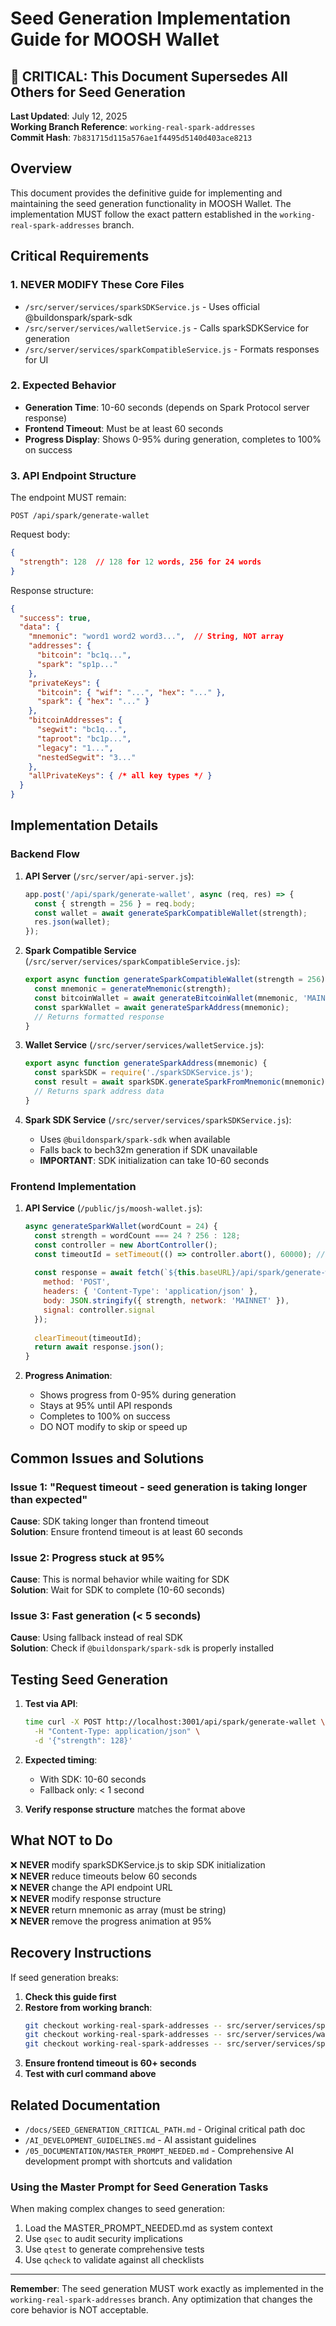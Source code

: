# Seed Generation Implementation Guide for MOOSH Wallet

## 🚨 CRITICAL: This Document Supersedes All Others for Seed Generation

**Last Updated**: July 12, 2025  
**Working Branch Reference**: `working-real-spark-addresses`  
**Commit Hash**: `7b831715d115a576ae1f4495d5140d403ace8213`

## Overview

This document provides the definitive guide for implementing and maintaining the seed generation functionality in MOOSH Wallet. The implementation MUST follow the exact pattern established in the `working-real-spark-addresses` branch.

## Critical Requirements

### 1. NEVER MODIFY These Core Files

- `/src/server/services/sparkSDKService.js` - Uses official @buildonspark/spark-sdk
- `/src/server/services/walletService.js` - Calls sparkSDKService for generation
- `/src/server/services/sparkCompatibleService.js` - Formats responses for UI

### 2. Expected Behavior

- **Generation Time**: 10-60 seconds (depends on Spark Protocol server response)
- **Frontend Timeout**: Must be at least 60 seconds
- **Progress Display**: Shows 0-95% during generation, completes to 100% on success

### 3. API Endpoint Structure

The endpoint MUST remain:
```
POST /api/spark/generate-wallet
```

Request body:
```json
{
  "strength": 128  // 128 for 12 words, 256 for 24 words
}
```

Response structure:
```json
{
  "success": true,
  "data": {
    "mnemonic": "word1 word2 word3...",  // String, NOT array
    "addresses": {
      "bitcoin": "bc1q...",
      "spark": "sp1p..."
    },
    "privateKeys": {
      "bitcoin": { "wif": "...", "hex": "..." },
      "spark": { "hex": "..." }
    },
    "bitcoinAddresses": {
      "segwit": "bc1q...",
      "taproot": "bc1p...",
      "legacy": "1...",
      "nestedSegwit": "3..."
    },
    "allPrivateKeys": { /* all key types */ }
  }
}
```

## Implementation Details

### Backend Flow

1. **API Server** (`/src/server/api-server.js`):
   ```javascript
   app.post('/api/spark/generate-wallet', async (req, res) => {
     const { strength = 256 } = req.body;
     const wallet = await generateSparkCompatibleWallet(strength);
     res.json(wallet);
   });
   ```

2. **Spark Compatible Service** (`/src/server/services/sparkCompatibleService.js`):
   ```javascript
   export async function generateSparkCompatibleWallet(strength = 256) {
     const mnemonic = generateMnemonic(strength);
     const bitcoinWallet = await generateBitcoinWallet(mnemonic, 'MAINNET');
     const sparkWallet = await generateSparkAddress(mnemonic);
     // Returns formatted response
   }
   ```

3. **Wallet Service** (`/src/server/services/walletService.js`):
   ```javascript
   export async function generateSparkAddress(mnemonic) {
     const sparkSDK = require('./sparkSDKService.js');
     const result = await sparkSDK.generateSparkFromMnemonic(mnemonic);
     // Returns spark address data
   }
   ```

4. **Spark SDK Service** (`/src/server/services/sparkSDKService.js`):
   - Uses `@buildonspark/spark-sdk` when available
   - Falls back to bech32m generation if SDK unavailable
   - **IMPORTANT**: SDK initialization can take 10-60 seconds

### Frontend Implementation

1. **API Service** (`/public/js/moosh-wallet.js`):
   ```javascript
   async generateSparkWallet(wordCount = 24) {
     const strength = wordCount === 24 ? 256 : 128;
     const controller = new AbortController();
     const timeoutId = setTimeout(() => controller.abort(), 60000); // 60 second timeout
     
     const response = await fetch(`${this.baseURL}/api/spark/generate-wallet`, {
       method: 'POST',
       headers: { 'Content-Type': 'application/json' },
       body: JSON.stringify({ strength, network: 'MAINNET' }),
       signal: controller.signal
     });
     
     clearTimeout(timeoutId);
     return await response.json();
   }
   ```

2. **Progress Animation**:
   - Shows progress from 0-95% during generation
   - Stays at 95% until API responds
   - Completes to 100% on success
   - DO NOT modify to skip or speed up

## Common Issues and Solutions

### Issue 1: "Request timeout - seed generation is taking longer than expected"

**Cause**: SDK taking longer than frontend timeout  
**Solution**: Ensure frontend timeout is at least 60 seconds

### Issue 2: Progress stuck at 95%

**Cause**: This is normal behavior while waiting for SDK  
**Solution**: Wait for SDK to complete (10-60 seconds)

### Issue 3: Fast generation (< 5 seconds)

**Cause**: Using fallback instead of real SDK  
**Solution**: Check if `@buildonspark/spark-sdk` is properly installed

## Testing Seed Generation

1. **Test via API**:
   ```bash
   time curl -X POST http://localhost:3001/api/spark/generate-wallet \
     -H "Content-Type: application/json" \
     -d '{"strength": 128}'
   ```

2. **Expected timing**:
   - With SDK: 10-60 seconds
   - Fallback only: < 1 second

3. **Verify response structure** matches the format above

## What NOT to Do

❌ **NEVER** modify sparkSDKService.js to skip SDK initialization  
❌ **NEVER** reduce timeouts below 60 seconds  
❌ **NEVER** change the API endpoint URL  
❌ **NEVER** modify response structure  
❌ **NEVER** return mnemonic as array (must be string)  
❌ **NEVER** remove the progress animation at 95%

## Recovery Instructions

If seed generation breaks:

1. **Check this guide first**
2. **Restore from working branch**:
   ```bash
   git checkout working-real-spark-addresses -- src/server/services/sparkSDKService.js
   git checkout working-real-spark-addresses -- src/server/services/walletService.js
   git checkout working-real-spark-addresses -- src/server/services/sparkCompatibleService.js
   ```
3. **Ensure frontend timeout is 60+ seconds**
4. **Test with curl command above**

## Related Documentation

- `/docs/SEED_GENERATION_CRITICAL_PATH.md` - Original critical path doc
- `/AI_DEVELOPMENT_GUIDELINES.md` - AI assistant guidelines  
- `/05_DOCUMENTATION/MASTER_PROMPT_NEEDED.md` - Comprehensive AI development prompt with shortcuts and validation

### Using the Master Prompt for Seed Generation Tasks

When making complex changes to seed generation:
1. Load the MASTER_PROMPT_NEEDED.md as system context
2. Use `qsec` to audit security implications
3. Use `qtest` to generate comprehensive tests
4. Use `qcheck` to validate against all checklists

---

**Remember**: The seed generation MUST work exactly as implemented in the `working-real-spark-addresses` branch. Any optimization that changes the core behavior is NOT acceptable.